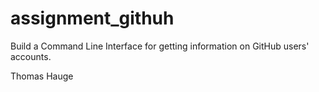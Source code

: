 # assignment_githuh
Build a Command Line Interface for getting information on GitHub users' accounts.

Thomas Hauge
